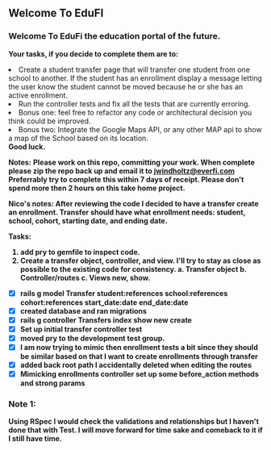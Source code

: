 ## Welcome To EduFI
### Welcome To EduFi the education portal of the future.

**Your tasks, if you decide to complete them are to:**
<li>Create a student transfer page that will transfer one student from one school to another. If the student has an enrollment display a message letting the user know the student cannot be moved because he or she has an active enrollment.</li>
<li>Run the controller tests and fix all the tests that are currently erroring.</li>
<li>Bonus one: feel free to refactor any code or architectural decision you think could be improved.</li>
<li>Bonus two: Integrate the Google Maps API, or any other MAP api to show a map of the School based on its location.</li>
<b>Good luck.</b>

**Notes:**
<b>Please work on this repo, committing your work. When complete please zip the repo back up and email it to jwindholtz@everfi.com</b>
<b>Preferrably try to complete this within 7 days of receipt.  Please don't spend more then 2 hours on this take home project.


Nico's notes:
After reviewing the code I decided to have a transfer create an enrollment. 
Transfer should have what enrollment needs:
student, school, cohort, starting date, and ending date.

Tasks:
1. add pry to gemfile to inspect code.
2. Create a transfer object, controller, and view. I'll try to stay as close as possible to the existing code for consistency.
  a. Transfer object
  b. Controller/routes
  c. Views new, show.


  - [x] rails g model Transfer student:references school:references cohort:references start_date:date end_date:date
  - [x] created database and ran migrations
  - [x] rails g controller Transfers index show new create
  - [x] Set up initial transfer controller test  
  - [x] moved pry to the development test group.
  - [x] I am now trying to mimic then enrollment tests a bit since they should be similar based on that I want to create enrollments through transfer
  - [x] added back root path I accidentally deleted when editing the routes
  - [x] Mimicking enrollments controller set up some before_action methods and strong params

### Note 1: 
Using RSpec I would check the validations and relationships but I haven't done that with Test. I will move forward for time sake and comeback to it if I still have time.

